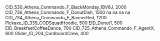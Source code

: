 CID_530_Athena_Commando_F_BlackMonday_1BV6J, 2000
CID_736_Athena_Commando_F_DonutDish, 1500
na
na
na
na
CID_734_Athena_Commando_F_BannerRed, 1200
Pickaxe_ID_339_CODSquadHoodie, 500
EID_Donut1, 500
EID_BreakfastCoffeeDance, 700
CID_725_Athena_Commando_F_AgentX, 800
Glider_ID_204_CardboardCrew, 400
